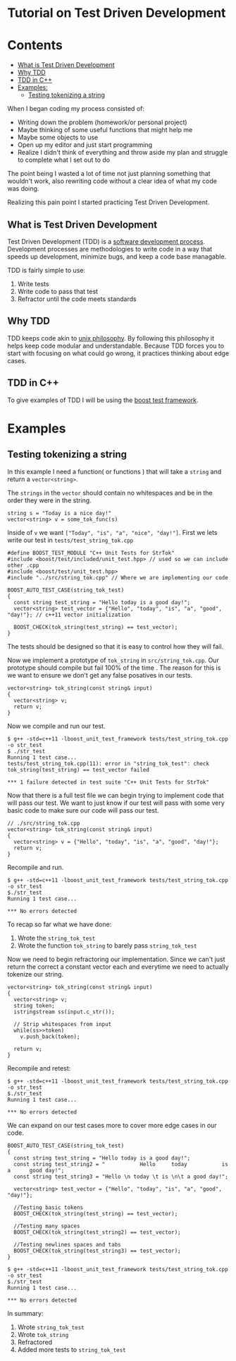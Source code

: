 # Tutorial on Test Driven Development

# Contents

  - [What is Test Driven Development](#what-is-test-driven-development)
  - [Why TDD](#why-tdd)
  - [TDD in C++](#tdd-in-c++)
  - [Examples:](#examples)
    - [Testing tokenizing a string](#testing-tokenizing-a-string)


When I began coding my process consisted of:

  * Writing down the problem (homework/or personal project)
  * Maybe thinking of some useful functions that might help me
  * Maybe some objects to use
  * Open up my editor and just start programming
  * Realize I didn't think of everything and throw aside my plan
  and struggle to complete what I set out to do

The point being I wasted a lot of time not just planning something that wouldn't
work, also rewriting code without a clear idea of what my code was doing.

Realizing this pain point I started practicing Test Driven Development.

## What is Test Driven Development

Test Driven Development (TDD) is a [software development
process](http://en.wikipedia.org/wiki/Software_development_process). Development processes are methodologies to write code in a way that speeds up development, minimize bugs, and keep a code base managable.

TDD is fairly simple to use:

  1. Write tests
  2. Write code to pass that test
  3. Refractor until the code meets standards


## Why TDD


TDD keeps code akin to [unix philosophy](http://en.wikipedia.org/wiki/Unix_philosophy#Eric_Raymond.E2.80.99s_17_Unix_Rules). By following this philosophy it helps keep code modular and understandable. Because TDD forces you to start with focusing on what could go wrong, it practices thinking about edge cases.

## TDD in C++
To give examples of TDD I will be using the [boost test framework](http://www.boost.org/doc/libs/1_55_0/libs/test/doc/html/utf.html).

# Examples
## Testing tokenizing a string

In this example I need a function( or functions ) that will take a `string` and return a `vector<string>`.

The `strings` in the `vector` should contain no whitespaces and be in the order they were in the string.

```
string s = "Today is a nice day!"
vector<string> v = some_tok_func(s)
```

Inside of `v` we want `["Today", "is", "a", "nice", "day!"]`.
First we lets write our test in `tests/test_string_tok.cpp`

```
#define BOOST_TEST_MODULE "C++ Unit Tests for StrTok"
#include <boost/test/included/unit_test.hpp> // used so we can include other .cpp
#include <boost/test/unit_test.hpp>
#include "../src/string_tok.cpp" // Where we are implementing our code

BOOST_AUTO_TEST_CASE(string_tok_test)
{
  const string test_string = "Hello today is a good day!";
  vector<string> test_vector = {"Hello", "today", "is", "a", "good", "day!"}; // c++11 vector initialization

  BOOST_CHECK(tok_string(test_string) == test_vector);
}
```
The tests should be designed so that it is easy to control how they will fail.

Now we implement a prototype of `tok_string` in `src/string_tok.cpp`. Our
prototype should compile but fail 100% of the time . The reason for this is we want to
ensure we don't get any false posatives in our tests.

```
vector<string> tok_string(const string& input)
{
  vector<string> v;
  return v;
}
```

Now we compile and run our test.

```
$ g++ -std=c++11 -lboost_unit_test_framework tests/test_string_tok.cpp -o str_test
$ ./str_test
Running 1 test case...
tests/test_string_tok.cpp(11): error in "string_tok_test": check tok_string(test_string) == test_vector failed

*** 1 failure detected in test suite "C++ Unit Tests for StrTok"
```

Now that there is a full test file we can begin trying to implement code that
will pass our test. We want to just know if our test will pass with some very
basic code to make sure our code will pass our test.

```
// ./src/string_tok.cpp
vector<string> tok_string(const string& input)
{
  vector<string> v = {"Hello", "today", "is", "a", "good", "day!"};
  return v;
}
```

Recompile and run.

```
$ g++ -std=c++11 -lboost_unit_test_framework tests/test_string_tok.cpp -o str_test
$./str_test
Running 1 test case...

*** No errors detected
```

To recap so far what we have done:

  1. Wrote the `string_tok_test`
  2. Wrote the function `tok_string` to barely pass `string_tok_test`

Now we need to begin refractoring our implementation. Since we can't just return
the correct a constant vector each and everytime we need to actually tokenize
our string.

```
vector<string> tok_string(const string& input)
{
  vector<string> v;
  string token;
  istringstream ss(input.c_str());

  // Strip whitespaces from input
  while(ss>>token)
    v.push_back(token);

  return v;
}
```

Recompile and retest:

```
$ g++ -std=c++11 -lboost_unit_test_framework tests/test_string_tok.cpp -o str_test
$./str_test
Running 1 test case...

*** No errors detected
```

We can expand on our test cases more to cover more edge cases in our code.

```
BOOST_AUTO_TEST_CASE(string_tok_test)
{
  const string test_string = "Hello today is a good day!";
  const string test_string2 = "           Hello     today           is           a      good day!";
  const string test_string3 = "Hello \n today \t is \n\t a good day!";

  vector<string> test_vector = {"Hello", "today", "is", "a", "good", "day!"};

  //Testing basic tokens
  BOOST_CHECK(tok_string(test_string) == test_vector);

  //Testing many spaces
  BOOST_CHECK(tok_string(test_string2) == test_vector);

  //Testing newlines spaces and tabs
  BOOST_CHECK(tok_string(test_string3) == test_vector);
}
```


```
$ g++ -std=c++11 -lboost_unit_test_framework tests/test_string_tok.cpp -o str_test
$./str_test
Running 1 test case...

*** No errors detected
```

In summary:

  1. Wrote `string_tok_test`
  2. Wrote `tok_string`
  3. Refractored
  4. Added more tests to `string_tok_test`

